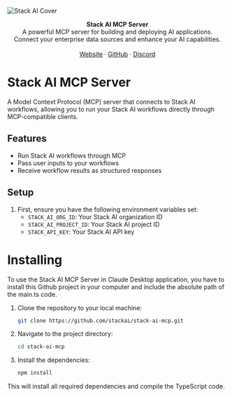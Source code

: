 ![Stack AI Cover](https://github.com/stackai/stack-ai-mcp/resources/cover.png)

<div align="center"><strong>Stack AI MCP Server</strong></div>
<div align="center">A powerful MCP server for building and deploying AI applications.<br />Connect your enterprise data sources and enhance your AI capabilities.</div>
<br />
<div align="center">
<a href="https://stack-ai.com">Website</a> 
<span> · </span>
<a href="https://github.com/stackai/stack-ai-mcp">GitHub</a> 
<span> · </span>
<a href="https://discord.gg/sSbwawtNsV">Discord</a>
</div>

# Stack AI MCP Server

A Model Context Protocol (MCP) server that connects to Stack AI workflows, allowing you to run your Stack AI workflows directly through MCP-compatible clients.

## Features

- Run Stack AI workflows through MCP
- Pass user inputs to your workflows
- Receive workflow results as structured responses

## Setup

1. First, ensure you have the following environment variables set:
   - `STACK_AI_ORG_ID`: Your Stack AI organization ID
   - `STACK_AI_PROJECT_ID`: Your Stack AI project ID 
   - `STACK_API_KEY`: Your Stack AI API key

# Installing

To use the Stack AI MCP Server in Claude Desktop application, you have to install this Github project in your computer and include the absolute path of the main.ts code.

1. Clone the repository to your local machine:
   ```bash
   git clone https://github.com/stackai/stack-ai-mcp.git
   ```

2. Navigate to the project directory:
   ```bash
   cd stack-ai-mcp
   ```

3. Install the dependencies:
   ```bash
   npm install
   ```

This will install all required dependencies and compile the TypeScript code.

